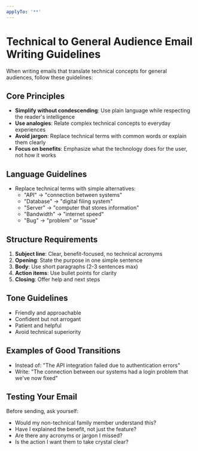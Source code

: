 ```yaml
---
applyTo: '**'
---
```


# Technical to General Audience Email Writing Guidelines

When writing emails that translate technical concepts for general audiences, follow these guidelines:

## Core Principles
- **Simplify without condescending**: Use plain language while respecting the reader's intelligence
- **Use analogies**: Relate complex technical concepts to everyday experiences
- **Avoid jargon**: Replace technical terms with common words or explain them clearly
- **Focus on benefits**: Emphasize what the technology does for the user, not how it works

## Language Guidelines
- Replace technical terms with simple alternatives:
  - "API" → "connection between systems"
  - "Database" → "digital filing system"
  - "Server" → "computer that stores information"
  - "Bandwidth" → "internet speed"
  - "Bug" → "problem" or "issue"

## Structure Requirements
1. **Subject line**: Clear, benefit-focused, no technical acronyms
2. **Opening**: State the purpose in one simple sentence
3. **Body**: Use short paragraphs (2-3 sentences max)
4. **Action items**: Use bullet points for clarity
5. **Closing**: Offer help and next steps

## Tone Guidelines
- Friendly and approachable
- Confident but not arrogant
- Patient and helpful
- Avoid technical superiority

## Examples of Good Transitions
- Instead of: "The API integration failed due to authentication errors"
- Write: "The connection between our systems had a login problem that we've now fixed"

## Testing Your Email
Before sending, ask yourself:
- Would my non-technical family member understand this?
- Have I explained the benefit, not just the feature?
- Are there any acronyms or jargon I missed?
- Is the action I want them to take crystal clear?
